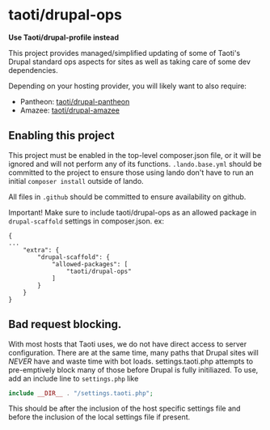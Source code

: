 # taoti/drupal-ops

__Use Taoti/drupal-profile instead__

This project provides managed/simplified updating of some of Taoti's Drupal standard ops aspects
for sites as well as taking care of some dev dependencies.

Depending on your hosting provider, you will likely want to also require:

- Pantheon: [taoti/drupal-pantheon](https://github.com/taoti/drupal-pantheon)
- Amazee: [taoti/drupal-amazee](https://github.com/taoti/drupal-amazee)

## Enabling this project

This project must be enabled in the top-level composer.json file, or it will be
ignored and will not perform any of its functions. `.lando.base.yml` should be
committed to the project to ensure those using lando don't have to run an
initial `composer install` outside of lando.

All files in `.github` should be committed to ensure availability on github.

Important! Make sure to include taoti/drupal-ops as an allowed package in 
`drupal-scaffold` settings in composer.json. ex:
```
{
...
    "extra": {
        "drupal-scaffold": {
            "allowed-packages": [
                "taoti/drupal-ops"
            ]
        }
    }
}
```

## Bad request blocking.

With most hosts that Taoti uses, we do not have direct access to server configuration.
There are at the same time, many paths that Drupal sites will *NEVER* have and waste
time with bot loads. settings.taoti.php attempts to pre-emptively block many of those
before Drupal is fully initiliazed. To use, add an include line to `settings.php` like
```php
include __DIR__ . "/settings.taoti.php";

```
This should be after the inclusion of the host specific settings file and before the 
inclusion of the local settings file if present.
